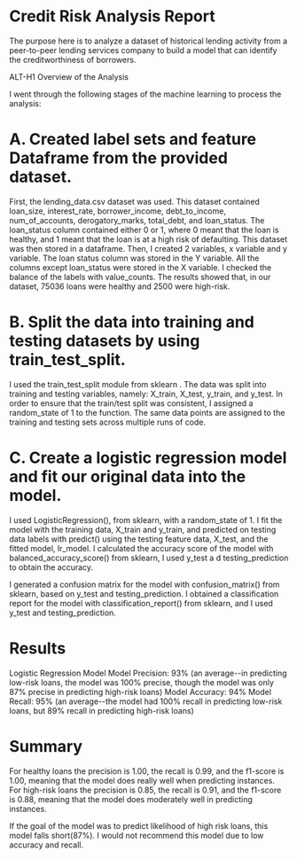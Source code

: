 # Credit Risk Analysis Report

The purpose here is to analyze a dataset of historical lending activity from a peer-to-peer lending services company to build a model that can identify the creditworthiness of borrowers.

ALT-H1 Overview of the Analysis

I went through the following stages of the machine learning to process the analysis: 

# A. Created label sets and feature Dataframe from the provided dataset.
First, the lending_data.csv dataset was used. This dataset contained loan_size, interest_rate, borrower_income, debt_to_income, num_of_accounts, derogatory_marks, total_debt, and loan_status. The loan_status column contained either 0 or 1, where 0 meant that the loan is healthy, and 1 meant that the loan is at a high risk of defaulting. This dataset was then stored in a dataframe.
Then, I created 2 variables, x variable and y variable. The loan status column was stored in the Y variable. All the columns except loan_status were stored in the X variable. I checked the balance of the labels with value_counts. The results showed that, in our dataset, 75036 loans were healthy and 2500 were high-risk.

# B. Split the data into training and testing datasets by using train_test_split. 
I used the train_test_split module from sklearn . The data was split into training and testing variables, namely: X_train, X_test, y_train, and y_test. In order to ensure that the train/test split was consistent, I assigned a random_state of 1 to the function. The same data points are assigned to the training and testing sets across multiple runs of code.

# C. Create a logistic regression model and fit our original data into the model.
I used LogisticRegression(), from sklearn, with a random_state of 1. I fit the model with the training data, X_train and y_train, and predicted on testing data labels with predict() using the testing feature data, X_test, and the fitted model, lr_model. I calculated the accuracy score of the model with balanced_accuracy_score() from sklearn, I used y_test a d testing_prediction to obtain the accuracy.

I generated a confusion matrix for the model with confusion_matrix() from sklearn, based on y_test and testing_prediction. I obtained a classification report for the model with classification_report() from sklearn, and I used y_test and testing_prediction.


# Results
Logistic Regression Model
Model Precision: 93% (an average--in predicting low-risk loans, the model was 100% precise, though the model was only 87% precise in predicting high-risk loans)
Model Accuracy: 94%
Model Recall: 95% (an average--the model had 100% recall in predicting low-risk loans, but 89% recall in predicting high-risk loans)

# Summary

For healthy loans the precision is 1.00, the recall is 0.99, and the f1-score is 1.00, meaning that the model does really well when predicting instances. For high-risk loans the precision is 0.85, the recall is 0.91, and the f1-score is 0.88, meaning that the model does moderately well in predicting instances.

If the goal of the model was to predict likelihood of high risk loans, this model falls short(87%). I would not recommend this model due to low accuracy and recall.

